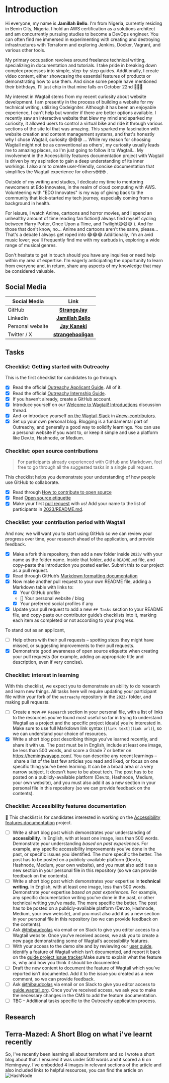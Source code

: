 # Introduction

Hi everyone, my name is **Jamillah Bello**. I'm from Nigeria, currently residing in Benin City, Nigeria.
I hold an AWS certification as a solutions architect and am concurrently pursuing studies to become a DevOps engineer. You can often find me immersed in experimenting with creating and destroying infrastructures with Terraform and exploring Jenkins, Docker, Vagrant, and various other tools.

My primary occupation revolves around freelance technical writing, specializing in documentation and tutorials. I take pride in breaking down complex processes into simple, step-by-step guides. Additionally, I create video content, either showcasing the essential features of products or demonstrating how to use them. And since some people have mentioned their birthdays, I'll just chip in that mine falls on October 22nd 🙈🙈🙈

My interest in Wagtail stems from my recent curiosity about website development. I am presently in the process of building a website for my technical writing, utilizing Codeigniter. Although it has been an enjoyable experience, I can't help but wonder if there are better options available. I recently saw an interactive website that blew my mind and sparked my curiosity, it allowed users to control a virtual bike and ride it through various sections of the site lol that was amazing. This sparked my fascination with website creation and content management systems, and that's honestly why I chose Wagtail, curiosity 😅😅😅 ... While my reason for choosing Wagtail might not be as conventional as others', my curiosity usually leads me to amazing places, so I'm just going to follow it to Wagtail...
My involvement in the Accessibility features documentation project with Wagtail is driven by my aspiration to gain a deep understanding of its inner workings. I also aim to create user-friendly, concise documentation that simplifies the Wagtail experience for others🤓🤓🤓 .

Outside of my writing and studies, I dedicate my time to mentoring newcomers at Edo Innovates, in the realm of cloud computing with AWS. Volunteering with "EDO Innovates" is my way of giving back to the community that kick-started my tech journey, especially coming from a background in health.

For leisure, I watch Anime, cartoons and horror movies, and I spend an unhealthy amount of time reading fan fiction(I always find myself cycling between Harry Potter, Once Upon a Time, and Twilight😅😅😅 ). And for those that don't know, no... Anime and cartoons aren't the same, please... That's a debate I always get roped into 😂😂😂
Additionally, I'm an avid music lover; you'll frequently find me with my earbuds in, exploring a wide range of musical genres.

Don't hesitate to get in touch should you have any inquiries or need help within my area of expertise. I'm eagerly anticipating the opportunity to learn from everyone and, in return, share any aspects of my knowledge that may be considered valuable.

## Social Media

| Social Media| Link                                                              |
|--------------|:-----:|
| GitHub      | [**StrangeJay**](https://github.com/StrangeJay)                               |
| LinkedIn    | [**Jamillah Bello**](https://www.linkedin.com/in/jamillah-bello/)  
| Personal website| [**Jay Kaneki**](https://jaykaneki.hashnode.dev/)                   |                   |
| Twitter / X | [**strangehooligan**](https://twitter.com/StrangeHooligan)

## Tasks

### Checklist: Getting started with Outreachy

This is the first checklist for candidates to go through.

- [x] Read the official [Outreachy Applicant Guide](https://www.outreachy.org/docs/applicant/). All of it.
- [x] Read the official [Outreachy Internship Guide](https://www.outreachy.org/docs/internship/).
- [x] If you haven’t already, create a GitHub account.
- [x] Introduce yourself on our [Welcome to Wagtail! Introductions](https://github.com/wagtail/outreachy/discussions/1) discussion thread.
- [x] And-or introduce yourself [on the Wagtail Slack](https://github.com/wagtail/wagtail/wiki/Slack) in [#new-contributors](https://github.com/wagtail/wagtail/wiki/Slack#new-contributors).
- [x] Set up your own personal blog. Blogging is a fundamental part of Outreachy, and generally a good way to solidify learnings. You can use a personal website if you want to, or keep it simple and use a platform like Dev.to, Hashnode, or Medium.

### Checklist: open source contributions

> For participants already experienced with GitHub and Markdown, feel free to go through all the suggested tasks in a single pull request.

This checklist helps you demonstrate your understanding of how people use GitHub to collaborate.

- [x] Read through [How to contribute to open source](https://opensource.guide/how-to-contribute/)
- [x] Read [Open source etiquette](https://developer.mozilla.org/en-US/docs/MDN/Community/Open_source_etiquette)
- [x] Make your first [pull request](https://docs.github.com/en/pull-requests/collaborating-with-pull-requests/proposing-changes-to-your-work-with-pull-requests/creating-a-pull-request) with us! Add your name to the list of participants in [2023/README.md](2023/README.md).

### Checklist: your contribution period with Wagtail

And now, we will want you to start using GitHub so we can review your progress over time, your research ahead of the application, and provide feedback.

- [x] Make a fork this repository, then add a new folder inside `2023/` with your name as the folder name. Inside that folder, add a `README.md` file, and copy-paste the introduction you posted earlier. Submit this to our project as a pull request.
- [x] Read through GitHub’s [Markdown formatting documentation](https://docs.github.com/en/get-started/writing-on-github/getting-started-with-writing-and-formatting-on-github/basic-writing-and-formatting-syntax)
- [x] Now make another pull request to your own README file, adding a Markdown table with links to:
  - [x] Your GitHub profile
  - [] Your personal website / blog
  - [x] Your preferred social profiles if any
- [x] Update your pull request to add a new `## Tasks` section to your README file, and copy-paste our contributor guide’s checklists into it, marking each item as completed or not according to your progress.

To stand out as an applicant,

- [ ] Help others with their pull requests – spotting steps they might have missed, or suggesting improvements to their pull requests.
- [x] Demonstrate good awareness of open source etiquette when creating your pull requests (for example, adding an appropriate title and description, even if very concise).

### Checklist: interest in learning

With this checklist, we expect you to demonstrate an ability to do research and learn new things. All tasks here will require updating your participant file within your fork of the `outreachy` repository in the `2023/` folder, and making pull requests.

- [ ] Create a new `## Research` section in your personal file, with a list of links to the resources you’ve found most useful so far in trying to understand Wagtail as a project and the specific project idea(s) you’re interested in. Make sure to use full Markdown link syntax (`[link text](link url)`), so we can understand your choice of resources.
- [x] Write a short blog post describing things you’ve learned recently, and share it with us. The post must be in English, include at least one image, be less than 500 words, and score a Grade 7 or better on <https://hemingwayapp.com/>. You can describe any recent learnings – share a list of the last few articles you read and liked, or focus on one specific thing you’ve been learning. It can be a broad area or a very narrow subject. It doesn’t have to be about tech. The post has to be posted on a publicly-available platform (Dev.to, Hashnode, Medium, your own website), and you must also add it as a new section in your personal file in this repository (so we can provide feedback on the contents).

### Checklist: Accessibility features documentation

🚧 This checklist is for candidates interested in working on the [Accessibility features documentation](https://github.com/wagtail/outreachy/blob/main/project-ideas.md#accessibility-features-documentation) project.

- [ ] Write a short blog post which demonstrates your understanding of **accessibility**. In English, with at least one image, less than 500 words. Demonstrate your understanding _based on past experiences_. For example, any specific accessibility improvements you’ve done in the past, or specific issues you identified. The more specific the better. The post has to be posted on a publicly-available platform (Dev.to, Hashnode, Medium, your own website), and you must also add it as a new section in your personal file in this repository (so we can provide feedback on the contents).
- [ ]  Write a short blog post which demonstrates your expertise in **technical writing**. In English, with at least one image, less than 500 words. Demonstrate your expertise _based on past experiences_. For example, any specific documentation writing you’ve done in the past, or other technical writing you’ve made. The more specific the better. The post has to be posted on a publicly-available platform (Dev.to, Hashnode, Medium, your own website), and you must also add it as a new section in your personal file in this repository (so we can provide feedback on the contents).
- [ ]  Ask [@thibaudcolas](https://github.com/thibaudcolas) via email or on Slack to give you editor access to a Wagtail website. Once you’ve received access, we ask you to create a new page demonstrating some of Wagtail’s accessibility features.
- [ ]  With your access to the demo site and by reviewing our [user guide](https://guide.wagtail.org/), identify a feature of Wagtail which isn’t documented, and report it back on the [guide project issue tracker](https://github.com/wagtail/guide/issues).Make sure to explain what the feature is, why and how you think it should be documented.
- [ ]  Draft the new content to document the feature of Wagtail which you’ve reported isn’t documented. Add it to the issue you created as a new comment, so we can provide feedback.
- [ ]  Ask [@thibaudcolas](https://github.com/thibaudcolas) via email or on Slack to give you editor access to [guide.wagtail.org](https://guide.wagtail.org/). Once you’ve received access, we ask you to make the necessary changes in the CMS to add the feature documentation.
- [ ] TBC – Additional tasks specific to the Outreachy application process.

## Research

## Terra-Mazed: A Short Blog on what i've learnt recently

So, I've recently been learning all about terraform and so I wrote a short blog about that. I ensured it was under 500 words and it scored a 6 on Hemingway. I've embedded 4 images in relevant sections of the article and also included links to helpful resources, you can find the article on ![**HashNode**](https://jaykaneki.hashnode.dev/terra-mazed)
